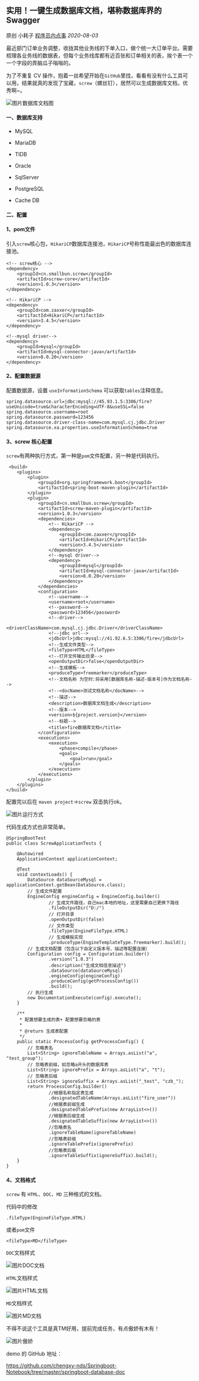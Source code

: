 ## 实用！一键生成数据库文档，堪称数据库界的Swagger

原创 小耗子 [程序员内点事](javascript:void(0);) *2020-08-03*

最近部门订单业务调整，收拢其他业务线的下单入口，做个统一大订单平台。需要梳理各业务线的数据表，但每个业务线库都有近百张和订单相关的表，挨个表一个一个字段的弄脑瓜子嗡嗡的。

为了不重复 CV 操作，抱着一丝希望开始在`GitHub`里找，看看有没有什么工具可以用，结果就真的发现了宝藏，`screw`（螺丝钉），居然可以生成数据库文档，优秀啊~。

![图片](https://mmbiz.qpic.cn/mmbiz_png/0OzaL5uW2aMSNZXyq6MPoQZLTllpkWUniapkgWGtcZPOiaZq4wuB6rjC3EG3COLH6SibdeykHHmQAIzV4Cn3okXCQ/640?wx_fmt=png&tp=webp&wxfrom=5&wx_lazy=1&wx_co=1)数据库文档图

#### 一、数据库支持

- MySQL

- MariaDB

- TIDB

- Oracle

- SqlServer

- PostgreSQL

- Cache DB

#### 二、配置

#### 1、pom文件

引入`screw`核心包，`HikariCP`数据库连接池，`HikariCP`号称性能最出色的数据库连接池。

```
<!-- screw核心 -->
<dependency>
    <groupId>cn.smallbun.screw</groupId>
    <artifactId>screw-core</artifactId>
    <version>1.0.3</version>
</dependency>

<!-- HikariCP -->
<dependency>
    <groupId>com.zaxxer</groupId>
    <artifactId>HikariCP</artifactId>
    <version>3.4.5</version>
</dependency>

<!--mysql driver-->
<dependency>
    <groupId>mysql</groupId>
    <artifactId>mysql-connector-java</artifactId>
    <version>8.0.20</version>
</dependency>
```

#### 2、配置数据源

配置数据源，设置 `useInformationSchema` 可以获取`tables`注释信息。

```
spring.datasource.url=jdbc:mysql://45.93.1.5:3306/fire?useUnicode=true&characterEncoding=UTF-8&useSSL=false
spring.datasource.username=root
spring.datasource.password=123456
spring.datasource.driver-class-name=com.mysql.cj.jdbc.Driver
spring.datasource.xa.properties.useInformationSchema=true 
```

#### 3、screw 核心配置

`screw`有两种执行方式，第一种是`pom`文件配置，另一种是代码执行。

```
 <build>
    <plugins>
        <plugin>
            <groupId>org.springframework.boot</groupId>
            <artifactId>spring-boot-maven-plugin</artifactId>
        </plugin>
        <plugin>
            <groupId>cn.smallbun.screw</groupId>
            <artifactId>screw-maven-plugin</artifactId>
            <version>1.0.3</version>
            <dependencies>
                <!-- HikariCP -->
                <dependency>
                    <groupId>com.zaxxer</groupId>
                    <artifactId>HikariCP</artifactId>
                    <version>3.4.5</version>
                </dependency>
                <!--mysql driver-->
                <dependency>
                    <groupId>mysql</groupId>
                    <artifactId>mysql-connector-java</artifactId>
                    <version>8.0.20</version>
                </dependency>
            </dependencies>
            <configuration>
                <!--username-->
                <username>root</username>
                <!--password-->
                <password>123456</password>
                <!--driver-->
                <driverClassName>com.mysql.cj.jdbc.Driver</driverClassName>
                <!--jdbc url-->
                <jdbcUrl>jdbc:mysql://41.92.6.5:3306/fire</jdbcUrl>
                <!--生成文件类型-->
                <fileType>HTML</fileType>
                <!--打开文件输出目录-->
                <openOutputDir>false</openOutputDir>
                <!--生成模板-->
                <produceType>freemarker</produceType>
                <!--文档名称 为空时:将采用[数据库名称-描述-版本号]作为文档名称-->
                <!--<docName>测试文档名称</docName>-->
                <!--描述-->
                <description>数据库文档生成</description>
                <!--版本-->
                <version>${project.version}</version>
                <!--标题-->
                <title>fire数据库文档</title>
            </configuration>
            <executions>
                <execution>
                    <phase>compile</phase>
                    <goals>
                        <goal>run</goal>
                    </goals>
                </execution>
            </executions>
        </plugin>
    </plugins>
</build>
```

配置完以后在 `maven project`->`screw` 双击执行ok。

![图片](https://mmbiz.qpic.cn/mmbiz_png/0OzaL5uW2aMSNZXyq6MPoQZLTllpkWUn6IW9Sz8WkaAqoToc5cdB3eh5THVYlcB5ueiazFbIyNSGeTja5NBPyiaw/640?wx_fmt=png&tp=webp&wxfrom=5&wx_lazy=1&wx_co=1)运行方式

代码生成方式也非常简单。

```
@SpringBootTest
public class ScrewApplicationTests {

    @Autowired
    ApplicationContext applicationContext;

    @Test
    void contextLoads() {
        DataSource dataSourceMysql = applicationContext.getBean(DataSource.class);
        // 生成文件配置
        EngineConfig engineConfig = EngineConfig.builder()
                // 生成文件路径，自己mac本地的地址，这里需要自己更换下路径
                .fileOutputDir("D:/")
                // 打开目录
                .openOutputDir(false)
                // 文件类型
                .fileType(EngineFileType.HTML)
                // 生成模板实现
                .produceType(EngineTemplateType.freemarker).build();
        // 生成文档配置（包含以下自定义版本号、描述等配置连接）
        Configuration config = Configuration.builder()
                .version("1.0.3")
                .description("生成文档信息描述")
                .dataSource(dataSourceMysql)
                .engineConfig(engineConfig)
                .produceConfig(getProcessConfig())
                .build();
        // 执行生成
        new DocumentationExecute(config).execute();
    }

    /**
     * 配置想要生成的表+ 配置想要忽略的表
     *
     * @return 生成表配置
     */
    public static ProcessConfig getProcessConfig() {
        // 忽略表名
        List<String> ignoreTableName = Arrays.asList("a", "test_group");
        // 忽略表前缀，如忽略a开头的数据库表
        List<String> ignorePrefix = Arrays.asList("a", "t");
        // 忽略表后缀
        List<String> ignoreSuffix = Arrays.asList("_test", "czb_");
        return ProcessConfig.builder()
                //根据名称指定表生成
                .designatedTableName(Arrays.asList("fire_user"))
                //根据表前缀生成
                .designatedTablePrefix(new ArrayList<>())
                //根据表后缀生成
                .designatedTableSuffix(new ArrayList<>())
                //忽略表名
                .ignoreTableName(ignoreTableName)
                //忽略表前缀
                .ignoreTablePrefix(ignorePrefix)
                //忽略表后缀
                .ignoreTableSuffix(ignoreSuffix).build();
    }
}
```

#### 4、文档格式

`screw` 有 `HTML`、`DOC`、`MD` 三种格式的文档。

代码中的修改

```
.fileType(EngineFileType.HTML)
```

或者`pom`文件

```
<fileType>MD</fileType>
```

`DOC`文档样式

![图片](https://mmbiz.qpic.cn/mmbiz_png/0OzaL5uW2aMSNZXyq6MPoQZLTllpkWUn5dZRIA6cRddPbYONKxZTG6fYuZ6UdZJbecpZI2XAj9iapwmVnCicUKXA/640?wx_fmt=png&tp=webp&wxfrom=5&wx_lazy=1&wx_co=1)DOC文档

`HTML`文档样式

![图片](https://mmbiz.qpic.cn/mmbiz_png/0OzaL5uW2aMSNZXyq6MPoQZLTllpkWUn1LXbbN5nX1ibAUegbReA7mXs3wkpLdibJM9lHibicFM9jaPt12nHlibBCng/640?wx_fmt=png&tp=webp&wxfrom=5&wx_lazy=1&wx_co=1)HTML文档

`MD`文档样式

![图片](https://mmbiz.qpic.cn/mmbiz_png/0OzaL5uW2aMSNZXyq6MPoQZLTllpkWUnP6GNDHnSIoqVUhEF8Tmz9d539dG4BOyS3iaN9JfaLKU85xjGa0ibamgg/640?wx_fmt=png&tp=webp&wxfrom=5&wx_lazy=1&wx_co=1)MD文档

不得不说这个工具是真TM好用，提前完成任务，有点傲娇有木有！

![图片](https://mmbiz.qpic.cn/mmbiz_png/0OzaL5uW2aMSNZXyq6MPoQZLTllpkWUnFru5QVw0YWj3FLDGlqynyG6ZxBapOOw5X9jL0npmcmS9zRCiagj24Nw/640?wx_fmt=png&tp=webp&wxfrom=5&wx_lazy=1&wx_co=1)傲娇



demo 的 GitHub 地址：

https://github.com/chengxy-nds/Springboot-Notebook/tree/master/springboot-database-doc